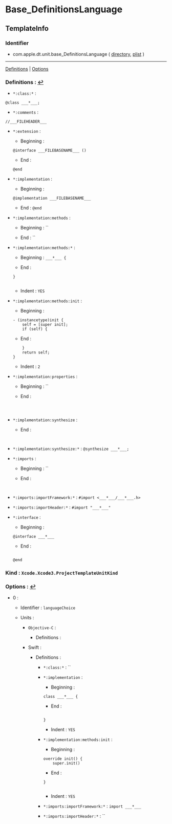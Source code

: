 # Base_DefinitionsLanguage

## TemplateInfo

### Identifier

- com.apple.dt.unit.base_DefinitionsLanguage ( [directory](/Applications/Xcode.app/Contents/Developer/Library/Xcode/Templates/Project%20Templates/Base/Base_DefinitionsLanguage.xctemplate), [plist](/Applications/Xcode.app/Contents/Developer/Library/Xcode/Templates/Project%20Templates/Base/Base_DefinitionsLanguage.xctemplate/TemplateInfo.plist) )

---
<span id="m_Definitions">[Definitions](#a_Definitions)</span> | <span id="m_Options">[Options](#a_Options)</span>

### Definitions :  <span id="a_Definitions"/>[↩](#m_Definitions)

- `*:class:*` : 

```
@class ___*___;

```

- `*:comments` : 

```
//___FILEHEADER___

```

- `*:extension` : 

	- Beginning : 

	```
	@interface ___FILEBASENAME___ ()
	
	```

	- End : 

	```
	@end
	
	```

- `*:implementation` : 

	- Beginning : 

	```
	@implementation ___FILEBASENAME___
	
	```

	- End : `@end`

- `*:implementation:methods` : 

	- Beginning : ``

	- End : ``

- `*:implementation:methods:*` : 

	- Beginning : `___*___ {`

	- End : 

	```
	}
	
	
	```

	- Indent : `YES`

- `*:implementation:methods:init` : 

	- Beginning : 

	```
	- (instancetype)init {
	    self = [super init];
	    if (self) {
	```

	- End : 

	```
	    }
	    return self;
	}
	
	```

	- Indent : `2`

- `*:implementation:properties` : 

	- Beginning : ``

	- End : 

	```
	
	
	
	```

- `*:implementation:synthesize` : 

	- End : 

	```
	
	
	```

- `*:implementation:synthesize:*` : `@synthesize ___*___;`

- `*:imports` : 

	- Beginning : ``

	- End : 

	```
	
	
	```

- `*:imports:importFramework:*` : `#import <___*___/___*___.h>`

- `*:imports:importHeader:*` : `#import "___*___"`

- `*:interface` : 

	- Beginning : 

	```
	@interface ___*___
	
	```

	- End : 

	```
	
	@end
	
	```

### Kind : `Xcode.Xcode3.ProjectTemplateUnitKind`

### Options :  <span id="a_Options"/>[↩](#m_Options)

- 0 : 

	- Identifier : `languageChoice`

	- Units : 

		- `Objective-C` : 

			- Definitions : 

		- Swift : 

			- Definitions : 

				- `*:class:*` : ``

				- `*:implementation` : 

					- Beginning : 

					```
					class ___*___ {
					
					```

					- End : 

					```
					
					}
					
					```

					- Indent : `YES`

				- `*:implementation:methods:init` : 

					- Beginning : 

					```
					override init() {
					    super.init()
					
					```

					- End : 

					```
					}
					
					
					```

					- Indent : `YES`

				- `*:imports:importFramework:*` : `import ___*___`

				- `*:imports:importHeader:*` : ``